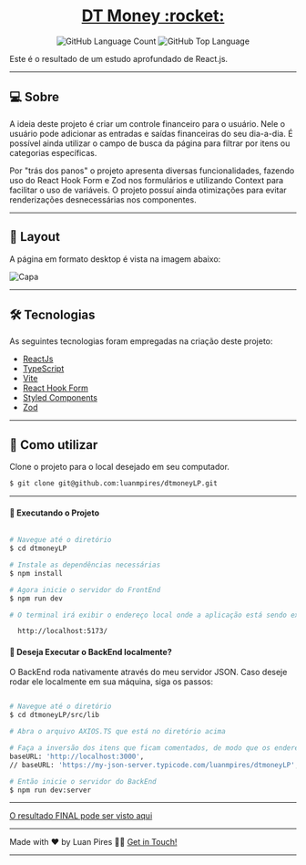 <p align="center">
  <h1 align="center"><a href="https://dtmoneylp.vercel.app/">DT Money :rocket: </a></h1>
</p>

<p align="center" margin-top="25px" >
  <img alt="GitHub Language Count" src="https://img.shields.io/github/languages/count/luanmpires/dtmoneyLP" />

  <img alt="GitHub Top Language" src="https://img.shields.io/github/languages/top/luanmpires/dtmoneyLP" />
</p>


Este é o resultado de um estudo aprofundado de React.js.

___

## 💻 Sobre
A ideia deste projeto é criar um controle financeiro para o usuário. Nele o usuário pode adicionar as entradas e saídas financeiras do seu dia-a-dia. É possível ainda utilizar o campo de busca da página para filtrar por itens ou categorias específicas.

Por "trás dos panos" o projeto apresenta diversas funcionalidades, fazendo uso do React Hook Form e Zod nos formulários e utilizando Context para facilitar o uso de variáveis. O projeto possuí ainda otimizações para evitar renderizações desnecessárias nos componentes.

___

## 🎨 Layout
A página em formato desktop é vista na imagem abaixo:

![Capa](https://user-images.githubusercontent.com/106932234/217977248-680d1f67-054b-4290-8bba-548154d18012.png)

___

## 🛠 Tecnologias

As seguintes tecnologias foram empregadas na criação deste projeto:

- [ReactJs](https://reactjs.org)
- [TypeScript](https://www.typescriptlang.org/)
- [Vite](https://vitejs.dev/)
- [React Hook Form](https://react-hook-form.com/)
- [Styled Components](https://styled-components.com/)
- [Zod](https://zod.dev/)

___

## 🚀 Como utilizar

Clone o projeto para o local desejado em seu computador.

```bash
$ git clone git@github.com:luanmpires/dtmoneyLP.git
```
___

#### 🚧 Executando o Projeto
```bash

# Navegue até o diretório
$ cd dtmoneyLP

# Instale as dependências necessárias
$ npm install

# Agora inicie o servidor do FrontEnd
$ npm run dev

# O terminal irá exibir o endereço local onde a aplicação está sendo executada. Basta digitar o mesmo endereço em seu navegador preferido. O endereço usado na criação do projeto foi este:

  http://localhost:5173/
```

#### 🚧 Deseja Executar o BackEnd localmente?

O BackEnd roda nativamente através do meu servidor JSON. Caso deseje rodar ele localmente em sua máquina, siga os passos:

```bash

# Navegue até o diretório
$ cd dtmoneyLP/src/lib

# Abra o arquivo AXIOS.TS que está no diretório acima

# Faça a inversão dos itens que ficam comentados, de modo que os endereços ficarão assim:
baseURL: 'http://localhost:3000',
// baseURL: 'https://my-json-server.typicode.com/luanmpires/dtmoneyLP',

# Então inicie o servidor do BackEnd
$ npm run dev:server
```

___


[O resultado FINAL pode ser visto aqui](https://dtmoneylp.vercel.app/)

___


Made with ❤️ by Luan Pires 👋🏽 [Get in Touch!](https://www.linkedin.com/in/luanmpires/)

---
